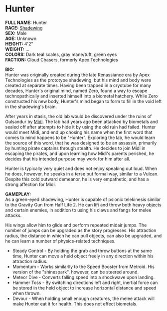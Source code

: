 # Hunter

**FULL NAME:** Hunter  
**RACE:** [Shadewing](shadewings.md)  
**SEX:** Male  
**AGE:** Unknown  
**HEIGHT:** 4'2"  
**WEIGHT:** ...  
**COLORS:** Dark teal scales, gray mane/tuft, green eyes  
**FACTION:** Cloud Chasers, formerly Apex Technologies

**BIO:**  
Hunter was originally created during the late Renassiance era by Apex Technologies as the prototype shadewing, but his mind and body were created at separate times. Having been trapped in a cryotube for many decades, Hunter's original mind, named Zero, found a way to escape technopathically and inserted himself into a biometal hatchery. While Zero constructed his new body, Hunter's mind began to form to fill in the void left in the shadewing's brain.

After years in stasis, the old lab would be discovered under the ruins of Gulsandur by [Midi](midi.md). The lab had years ago been attacked by biometals and sealed off after attempts to hide it by using the old ruin had failed. Hunter would meet Midi, and end up chosing his name when the first word that comes to mind happens to be "Hunter". Exploring the lab, he would learn the source of this word, that he was designed to be an assassin, primarily by hunting pirate captains through stealth. He decides to join Midi in escaping the pirates, and upon learning how Midi's parents perished, he decides that his intended purpose may work for him after all.

Hunter is typically very quiet and does not enjoy speaking out loud. When he does, however, he speaks in a terse but formal way, similar to a Vulcan. Despite this cold outward demeanor, he is very empathetic, and has a strong affection for Midi.

**GAMEPLAY:**  
As a green-eyed shadewing, Hunter is capable of psionic telekinesis similar to the Gravity Gun from Half Life 2. He can lift and throw both heavy objects and certain enemies, in addition to using his claws and fangs for melee attacks.

His wings allow him to glide and perform repeated midair jumps. The number of jumps can be upgraded as the story progresses. His attraction radius, the distance in which he can pull objects, can also be upgraded, and he can learn a number of physics-related techniques.

* Steady Control - By holding the grab and throw buttons at the same time, Hunter can move a held object freely in any direction within his attraction radius.
* Momentum - Works similarlly to the Speed Booster from Metroid. His version of the "shinespark", however, can be steered around.
* Meteor Dive - Converts falling speed into a shockwave upon landing.
* Hammer Toss - By switching directions left and right, inertial force can be stored in the held object to increase horizontal distance and speed when thrown.
* Devour - When holding small enough creatures, the melee attack will make Hunter eat it for health. This does not effect biometals.
